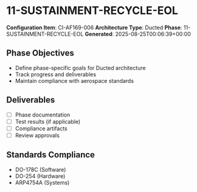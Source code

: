 # 11-SUSTAINMENT-RECYCLE-EOL

**Configuration Item**: CI-AF169-006
**Architecture Type**: Ducted
**Phase**: 11-SUSTAINMENT-RECYCLE-EOL
**Generated**: 2025-08-25T00:06:39+00:00

## Phase Objectives
- Define phase-specific goals for Ducted architecture
- Track progress and deliverables
- Maintain compliance with aerospace standards

## Deliverables
- [ ] Phase documentation
- [ ] Test results (if applicable)
- [ ] Compliance artifacts
- [ ] Review approvals

## Standards Compliance
- DO-178C (Software)
- DO-254 (Hardware)
- ARP4754A (Systems)
